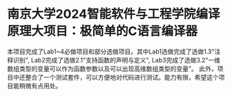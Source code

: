 # 南京大学2024智能软件与工程学院编译原理大项目：极简单的C语言编译器

本项目完成了Lab1~4必做项目和部分选做项目。其中Lab1选做完成了选做1.3"注释识别", Lab2完成了选做2.1"支持函数的声明与定义", Lab3完成了选做3.2"一维数组类型的变量可以作为函数参数以及可以出现高维数组类型的变量"。
此外，项目中还整合了一个测试套件，可以方便地对代码进行测试。能力有限，希望这个项目能稍微有点用处。

